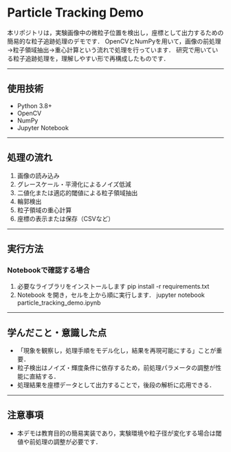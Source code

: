 # Particle Tracking Demo

本リポジトリは，実験画像中の微粒子位置を検出し，座標として出力するための簡易的な粒子追跡処理のデモです．
OpenCVとNumPyを用いて，画像の前処理→粒子領域抽出→重心計算という流れで処理を行っています．
研究で用いている粒子追跡処理を，理解しやすい形で再構成したものです．

---

## 使用技術
- Python 3.8+
- OpenCV
- NumPy
- Jupyter Notebook

---

## 処理の流れ
1. 画像の読み込み
2. グレースケール・平滑化によるノイズ低減
3. 二値化または適応的閾値による粒子領域抽出
4. 輪郭検出
5. 粒子領域の重心計算
6. 座標の表示または保存（CSVなど）

---

## 実行方法

### Notebookで確認する場合
1. 必要なライブラリをインストールします
pip install -r requirements.txt
2. Notebook を開き，セルを上から順に実行します．
jupyter notebook particle_tracking_demo.ipynb


---


## 学んだこと・意識した点
- 「現象を観察し，処理手順をモデル化し，結果を再現可能にする」ことが重要．
- 粒子検出はノイズ・輝度条件に依存するため，前処理パラメータの調整が性能に直結する．
- 処理結果を座標データとして出力することで，後段の解析に応用できる．

---

## 注意事項
- 本デモは教育目的の簡易実装であり，実験環境や粒子径が変化する場合は閾値や前処理の調整が必要です．
